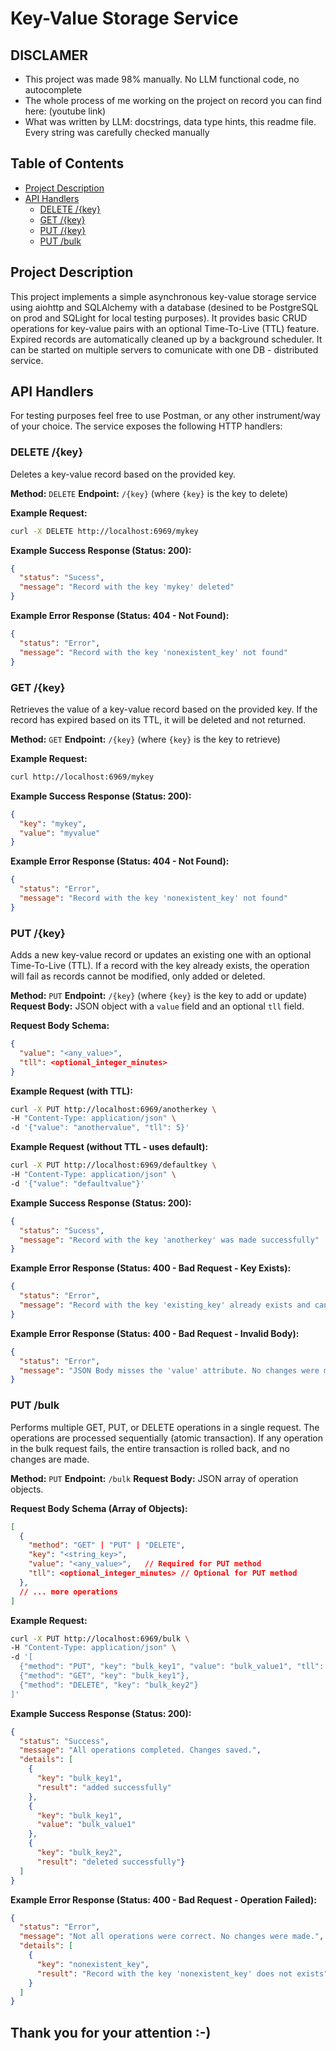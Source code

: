 # Key-Value Storage Service

## DISCLAMER

- This project was made 98% manually. No LLM functional code, no autocomplete
- The whole process of me working on the project on record you can find here: (youtube link)
- What was written by LLM: docstrings, data type hints, this readme file. Every string was carefully checked manually

## Table of Contents

- [Project Description](#project-description)
- [API Handlers](#api-handlers)
  - [DELETE /{key}](#delete-key)
  - [GET /{key}](#get-key)
  - [PUT /{key}](#put-key)
  - [PUT /bulk](#put-bulk)

## Project Description

This project implements a simple asynchronous key-value storage service using aiohttp and SQLAlchemy with a database (desined to be PostgreSQL on prod and SQLight for local testing purposes). 
It provides basic CRUD operations for key-value pairs with an optional Time-To-Live (TTL) feature. Expired records are automatically cleaned up by a background scheduler.
It can be started on multiple servers to comunicate with one DB - distributed service.

## API Handlers

For testing purposes feel free to use Postman, or any other instrument/way of your choice.
The service exposes the following HTTP handlers:

### DELETE /{key}

Deletes a key-value record based on the provided key.

**Method:** `DELETE`
**Endpoint:** `/{key}` (where `{key}` is the key to delete)

**Example Request:**

```bash
curl -X DELETE http://localhost:6969/mykey
```

**Example Success Response (Status: 200):**

```json
{
  "status": "Sucess",
  "message": "Record with the key 'mykey' deleted"
}
```

**Example Error Response (Status: 404 - Not Found):**

```json
{
  "status": "Error",
  "message": "Record with the key 'nonexistent_key' not found"
}
```

### GET /{key}

Retrieves the value of a key-value record based on the provided key. If the record has expired based on its TTL, it will be deleted and not returned.

**Method:** `GET`
**Endpoint:** `/{key}` (where `{key}` is the key to retrieve)

**Example Request:**

```bash
curl http://localhost:6969/mykey
```

**Example Success Response (Status: 200):**

```json
{
  "key": "mykey",
  "value": "myvalue"
}
```

**Example Error Response (Status: 404 - Not Found):**

```json
{
  "status": "Error",
  "message": "Record with the key 'nonexistent_key' not found"
}
```

### PUT /{key}

Adds a new key-value record or updates an existing one with an optional Time-To-Live (TTL). If a record with the key already exists, the operation will fail as records cannot be modified, only added or deleted.

**Method:** `PUT`
**Endpoint:** `/{key}` (where `{key}` is the key to add or update)
**Request Body:** JSON object with a `value` field and an optional `tll` field.

**Request Body Schema:**

```json
{
  "value": "<any_value>",
  "tll": <optional_integer_minutes>
}
```

**Example Request (with TTL):**

```bash
curl -X PUT http://localhost:6969/anotherkey \
-H "Content-Type: application/json" \
-d '{"value": "anothervalue", "tll": 5}'
```

**Example Request (without TTL - uses default):**

```bash
curl -X PUT http://localhost:6969/defaultkey \
-H "Content-Type: application/json" \
-d '{"value": "defaultvalue"}'
```

**Example Success Response (Status: 200):**

```json
{
  "status": "Sucess",
  "message": "Record with the key 'anotherkey' was made successfully"
}
```

**Example Error Response (Status: 400 - Bad Request - Key Exists):**

```json
{
  "status": "Error",
  "message": "Record with the key 'existing_key' already exists and can not be modified"
}
```

**Example Error Response (Status: 400 - Bad Request - Invalid Body):**

```json
{
  "status": "Error",
  "message": "JSON Body misses the 'value' attribute. No changes were made"
}
```

### PUT /bulk

Performs multiple GET, PUT, or DELETE operations in a single request. The operations are processed sequentially (atomic transaction). If any operation in the bulk request fails, the entire transaction is rolled back, and no changes are made.

**Method:** `PUT`
**Endpoint:** `/bulk`
**Request Body:** JSON array of operation objects.

**Request Body Schema (Array of Objects):**

```json
[
  {
    "method": "GET" | "PUT" | "DELETE",
    "key": "<string_key>",
    "value": "<any_value>",   // Required for PUT method
    "tll": <optional_integer_minutes> // Optional for PUT method
  },
  // ... more operations
]
```

**Example Request:**

```bash
curl -X PUT http://localhost:6969/bulk \
-H "Content-Type: application/json" \
-d '[
  {"method": "PUT", "key": "bulk_key1", "value": "bulk_value1", "tll": 2},
  {"method": "GET", "key": "bulk_key1"},
  {"method": "DELETE", "key": "bulk_key2"}
]'
```

**Example Success Response (Status: 200):**

```json
{
  "status": "Success",
  "message": "All operations completed. Changes saved.",
  "details": [
    {
      "key": "bulk_key1",
      "result": "added successfully"
    },
    {
      "key": "bulk_key1",
      "value": "bulk_value1"
    },
    {
      "key": "bulk_key2",
      "result": "deleted successfully"}
  ]
}
```

**Example Error Response (Status: 400 - Bad Request - Operation Failed):**

```json
{
  "status": "Error",
  "message": "Not all operations were correct. No changes were made.",
  "details": [
    {
      "key": "nonexistent_key",
      "result": "Record with the key 'nonexistent_key' does not exists"
    }
  ]
}
```

## Thank you for your attention :-)